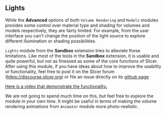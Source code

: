 ## Lights

While the **Advanced** options of both `Volume Rendering` and `Models` modules provides some control over material type and shading for volumes and models respectively, they are fairly limited. For example, from the user interface you can't change the position of the light source to explore different illumination or shading possibilities.  

`Lights` module from the **Sandbox** extension tries to alleviate these limitations. Like most of the tools in the **Sandbox** extension, it is usable and quite powerful, but not as finessed as some of the core functions of Slicer. After using this module, if you have ideas about how to improve the usability or functionality, feel free to post it on the Slicer forum (https://discourse.slicer.org) or file an issue directly on its [github page](https://github.com/PerkLab/SlicerSandbox/)

[Here is a video that demonstrate the functionality.](https://www.youtube.com/watch?v=rQZ9enRbn0w&feature=emb_logo)

We are not going to spend much time on this, but feel free to explore the module in your own time. It might be useful in terms of making the volume rendering animations from `Animator` module more photo-realistic.